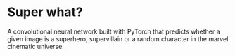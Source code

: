 # Super what?
A convolutional neural network built with PyTorch that predicts whether a given image is a superhero, supervillain or a random character in the marvel cinematic universe.
